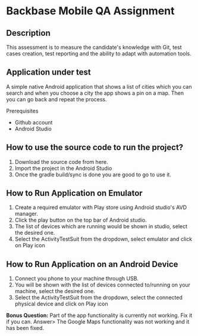 # Backbase Mobile QA Assignment

## Description
This assessment is to measure the candidate's knowledge with Git, test cases creation, test reporting and the ability to adapt with automation tools.

## Application under test
A simple native Android application that shows a list of cities which you can search and when you choose a city the app shows a pin on a map. Then you can go back and repeat the process.

Prerequisites
- Github account
- Android Studio

## How to use the source code to run the project?

1. Download the source code from here.
2. Import the project in the Android Studio
3. Once the gradle build/sync is done you are good to go to use it.

## How to Run Application on Emulator

1. Create a required emulator with Play store using Android studio's AVD manager. 
2. Click the play button on the top bar of Android studio. 
3. The list of devices which are running would be shown in studio, select the desired one. 
4. Select the ActivityTestSuit from the dropdown, select emulator and click on Play icon

## How to Run Application on an Android Device

1. Connect you phone to your machine through USB.
2. You will be shown with the list of devices connected to/running on your machine, select the desired one.
3. Select the ActivityTestSuit from the dropdown, select the connected physical device and click on Play icon

**Bonus Question:**
Part of the app functionality is currently not working. Fix it if you can.
Answer> The Google Maps functionality was not working and it has been fixed. 
